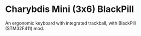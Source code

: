 # Charybdis Mini (3x6) BlackPill

An ergonomic keyboard with integrated trackball, with BlackPill (STM32F411) mod.
